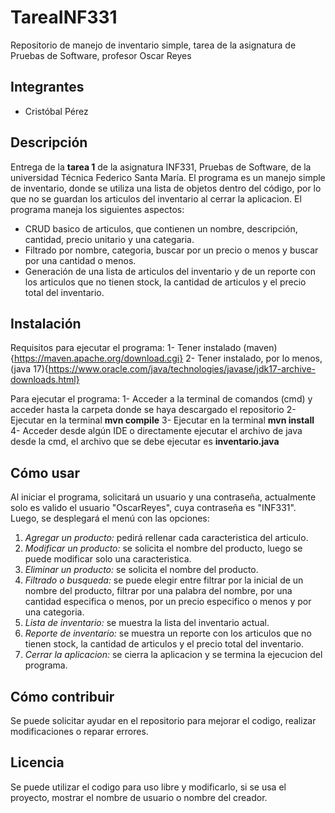 # TareaINF331
Repositorio de manejo de inventario simple, tarea de la asignatura de Pruebas de Software, profesor Oscar Reyes

## Integrantes
- Cristóbal Pérez

## Descripción
Entrega de la **tarea 1** de la asignatura INF331, Pruebas de Software, de la universidad Técnica Federico Santa María. El programa es un manejo simple de inventario, donde se utiliza una lista de objetos dentro del código, por lo que no se guardan los articulos del inventario al cerrar la aplicacion. El programa maneja los siguientes aspectos:
- CRUD basico de articulos, que contienen un nombre, descripción, cantidad, precio unitario y una categaria.
- Filtrado por nombre, categoria, buscar por un precio o menos y buscar por una cantidad o menos.
- Generación de una lista de articulos del inventario y de un reporte con los articulos que no tienen stock, la cantidad de articulos y el precio total del inventario.

## Instalación
Requisitos para ejecutar el programa:
1- Tener instalado (maven){https://maven.apache.org/download.cgi}
2- Tener instalado, por lo menos, (java 17){https://www.oracle.com/java/technologies/javase/jdk17-archive-downloads.html}

Para ejecutar el programa:
1- Acceder a la terminal de comandos (cmd) y acceder hasta la carpeta donde se haya descargado el repositorio
2- Ejecutar en la terminal **mvn compile**
3- Ejecutar en la terminal **mvn install**
4- Acceder desde algún IDE o directamente ejecutar el archivo de java desde la cmd, el archivo que se debe ejecutar es **inventario.java**

## Cómo usar
Al iniciar el programa, solicitará un usuario y una contraseña, actualmente solo es valido el usuario "OscarReyes", cuya contraseña es "INF331". Luego, se desplegará el menú con las opciones:
1. *Agregar un producto:* pedirá rellenar cada caracteristica del articulo.
2. *Modificar un producto:* se solicita el nombre del producto, luego se puede modificar solo una caracteristica.
3. *Eliminar un producto:* se solicita el nombre del producto.
4. *Filtrado o busqueda:* se puede elegir entre filtrar por la inicial de un nombre del producto, filtrar por una palabra del nombre, por una cantidad especifica o menos, por un precio especifico o menos y por una categoria.
5. *Lista de inventario:* se muestra la lista del inventario actual.
6. *Reporte de inventario:* se muestra un reporte con los articulos que no tienen stock, la cantidad de articulos y el precio total del inventario.
7. *Cerrar la aplicacion:* se cierra la aplicacion y se termina la ejecucion del programa.

## Cómo contribuir
Se puede solicitar ayudar en el repositorio para mejorar el codigo, realizar modificaciones o reparar errores.

## Licencia
Se puede utilizar el codigo para uso libre y modificarlo, si se usa el proyecto, mostrar el nombre de usuario o nombre del creador.
